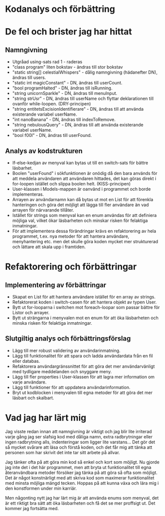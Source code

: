 # Kodanalys och förbättring

# De fel och brister jag har hittat

## Namngivning

- Utgråad using-sats rad 1 - raderas
- "class program" liten bokstav - ändras till stor bokstav
- "static string[] celestialWhispers" - dålig namngivning (hädanefter DN), ändras till users.
- "static int magicConstant" - DN, ändras till userCount.
- "bool programHalted" - DN, ändras till isRunning.
- "string unicornSparkle" - DN, ändras till menuInput.
- "string strUsr" - DN, ändras till userName och flyttar deklarationen till ovanför while-loopen. (DRY-principen)
- "string entitetsExcisionIdentifierare" - DN, ändras till att använda existerande variabel userName.
- "int nanoBanana" - DN, ändras till indexToRemove.
- "string nebulousQuery" - DN, ändras till att använda existerande variabel userName.
- "bool f00l" - DN, ändras till userFound.

## Analys av kodstrukturen

- If-else-kedjan av menyval kan bytas ut till en switch-sats för bättre läsbarhet. 
- Boolen "userFound" i sökfunktionen är onödig då den bara används för att meddela användaren att användaren hittades,
  det kan göras direkt i for-loopen istället och slippa boolen helt. (KISS-principen)
- User-klassen i Models-mappen är oanvänd i programmet och borde implementeras.
- Arrayen av användarnamn kan då bytas ut mot en List<User> för att förenkla hanteringen och göra det möjligt att lägga
  till fler användare än vad arrayen för närvarande tillåter.
- Istället för strings som menyval kan en enum användas för att definiera möjliga val, vilket ökar läsbarheten
  och minskar risken för felaktiga inmatningar.
- För att implementera dessa förändringar krävs en refaktorering av hela programmet, t.ex. nya metoder för att hantera
  användare, menyhantering etc. men det skulle göra koden mycket mer strukturerad och lättare att skala upp i framtiden.

# Refaktorering och förbättringar

## Implementering av förbättringar

- Skapat en List<User> för att hantera användare istället för en array av strings.
- Refaktorerat koden i switch-casen för att hantera objekt av typen User.
- Bytt ut for-looparna i switchen mot foreach-loopar som passar bättre för Listor och arrayer.
- Bytt ut strängarna i menyvalen mot en enum för att öka läsbarheten och minska risken för felaktiga inmatningar.

## Slutgiltig analys och förbättringsförslag

- Lägg till mer robust validering av användarinmatning.
- Lägg till funktionalitet för att spara och ladda användardata från en fil eller databas.
- Refaktorera användargränssnittet för att göra det mer användarvänligt med tydligare meddelanden och snyggare meny.
- Lägg till fler properties i User-klassen för att lagra mer information om varje användare.
- Lägg till funktioner för att uppdatera användarinformation.
- Bryt ut kodblocken i menyvalen till egna metoder för att göra det mer läsbart och skalbart.

# Vad jag har lärt mig

Jag visste redan innan att namngivning är viktigt och jag blir lite irriterad varje gång jag ser slafsig kod med dåliga
namn, extra radbrytningar eller ingen radbrytning alls, indenteringar som ligger lite varstans... Det gör det så mycket
svårare att läsa och förstå koden, och det får mig att tänka att personen som har skrivit det inte tar sitt arbete på allvar.

Jag tänker ofta på att göra min kod så enkel och kort som möjligt. Nu gjorde jag inte det i det här programmet, men att
bryta ut funktionalitet till egna återanvändbara metoder försöker jag tänka på att göra så ofta som möjligt. Det är något
konstnärligt med att skriva kod som maximerar funktionalitet med minsta möjliga mängd tecken. Hoppas på att kunna växa
och lära mig i den konstformen under min karriär.

Men någonting nytt jag har lärt mig är att använda enums som menyval, det är ett riktigt bra sätt att öka läsbarheten och
få det se mer proffsigt ut. Det kommer jag fortsätta med.
